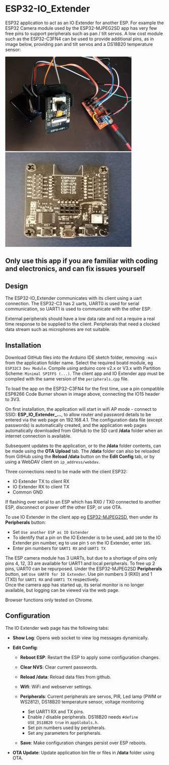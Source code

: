 # ESP32-IO_Extender

ESP32 application to act as an IO Extender for another ESP. For example the ESP32 Camera module used by the ESP32-MJPEG2SD app has very few free pins to support peripherals such as pan / tilt servos. A low cost module such as the ESP32-C3FN4 can be used to provide additional pins, as in image below, providing pan and tilt servos and a DS18B20 temperature sensor:

<img src="extras/espcam.jpg" width="400" height="300"> <img src="extras/codeburner.jpg" width="400" height="300">  

## Only use this app if you are familiar with coding and electronics, and can fix issues yourself

## Design

The ESP32-IO_Extender communicates with its client using a uart connection. The ESP32-C3 has 2 uarts, UART0 is used for serial communication, so UART1 is used to communicate with the other ESP. 

External peripherals should have a low data rate and not a require a real time response to be supplied to the client. Peripherals that need a clocked data stream such as microphones are not suitable.

## Installation

Download GitHub files into the Arduino IDE sketch folder, removing `-main` from the application folder name.
Select the required boatd module, eg `ESP32C3 Dev Module`.
Compile using arduino core v2.x or V3.x with Partition Scheme: `Minimal SPIFFS (...)`. 
 The client app and IO Extender app must be compiled with the same version of the `peripherals.cpp` file.

To load the app on the ESP32-C3FN4 for the first time, use a pin compatible ESP8266 Code Burner shown in image above, connecting the IO15 header to 3V3. 

On first installation, the application will start in wifi AP mode - connect to SSID: **ESP_IO_Extender_...**, to allow router and password details to be entered via the web page on 192.168.4.1. The configuration data file (except passwords) is automatically created, and the application web pages automatically downloaded from GitHub to the SD card **/data** folder when an internet connection is available. 

Subsequent updates to the application, or to the **/data** folder contents, can be made using the **OTA Upload** tab. The **/data** folder can also be reloaded from GitHub using the **Reload /data** button on the **Edit Config** tab,  or by using a WebDAV client on `ip_address/webdav`.  

Three connections need to be made with the client ESP32:
* IO Extender TX to client RX
* IO Extender RX to client TX
* Common GND

If flashing over serial to an ESP which has RX0 / TX0 connected to another ESP, disconnect or power off the other ESP, or use OTA.

To use IO Extender in the client app eg [ESP32-MJPEG2SD](https://github.com/s60sc/ESP32-CAM_MJPEG2SD), then under its **Peripherals** button:
* Set `Use another ESP as IO Extender`
* To identify that a pin on the IO Extender is to be used, add `100` to the IO Extender pin number, eg to use pin `5` on the IO Extender, enter `105`.
* Enter pin numbers for `UART1 RX` and `UART1 TX`

The ESP camera module has 3 UARTs, but due to a shortage of pins only pins 4, 12, 33 are available for UART1 and local peripherals. To free up 2 pins, UART0 can be repurposed. Under the ESP32-MJPEG2SD **Peripherals** button, set `Use UART0 for IO Extender`. Use pin numbers 3 (RX0) and 1 (TX0) for `UART1 RX` and `UART1 TX` respectively.  
Once the camera app has started up, its serial monitor is no longer available, but logging can be viewed via the web page.

Browser functions only tested on Chrome.


## Configuration

The IO Extender web page has the following tabs:

* **Show Log**: Opens web socket to view log messages dynamically.

* **Edit Config**:

  * **Reboot ESP**: Restart the ESP to apply some configuration changes.

  * **Clear NVS**: Clear current passwords.

  * **Reload /data**: Reload data files from github.

  * **Wifi**: WiFi and webserver settings.

  * **Peripherals**: Current peripherals are servos, PIR, Led lamp (PWM or WS2812), DS18B20 temperature sensor, voltage monitoring
      * Set UART1 RX and TX pins.
      * Enable / disable peripherals. DS18B20 needs `#define USE_DS18B20 true` in `appGlobals.h`.
      * Set pin numbers used by peripherals.
      * Set any parameters for peripherals.

  * **Save**: Make configuration changes persist over ESP reboots.

* **OTA Update**: Update application bin file or files in **/data** folder using OTA.